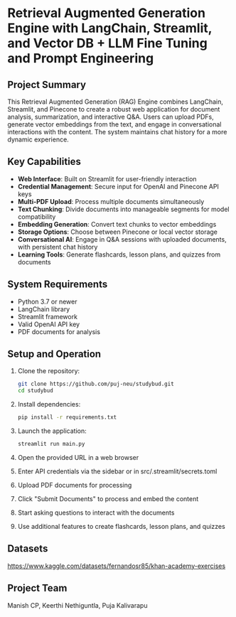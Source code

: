 # Retrieval Augmented Generation Engine with LangChain, Streamlit, and Vector DB + LLM Fine Tuning and Prompt Engineering

## Project Summary

This Retrieval Augmented Generation (RAG) Engine combines LangChain, Streamlit, and Pinecone to create a robust web application for document analysis, summarization, and interactive Q&A. Users can upload PDFs, generate vector embeddings from the text, and engage in conversational interactions with the content. The system maintains chat history for a more dynamic experience.

## Key Capabilities

- **Web Interface**: Built on Streamlit for user-friendly interaction
- **Credential Management**: Secure input for OpenAI and Pinecone API keys
- **Multi-PDF Upload**: Process multiple documents simultaneously
- **Text Chunking**: Divide documents into manageable segments for model compatibility
- **Embedding Generation**: Convert text chunks to vector embeddings
- **Storage Options**: Choose between Pinecone or local vector storage
- **Conversational AI**: Engage in Q&A sessions with uploaded documents, with persistent chat history
- **Learning Tools**: Generate flashcards, lesson plans, and quizzes from documents

## System Requirements

- Python 3.7 or newer
- LangChain library
- Streamlit framework
- Valid OpenAI API key
- PDF documents for analysis

## Setup and Operation

1. Clone the repository:
   ```bash
   git clone https://github.com/puj-neu/studybud.git
   cd studybud
   ```

2. Install dependencies:
   ```bash
   pip install -r requirements.txt
   ```

3. Launch the application:
   ```bash
   streamlit run main.py
   ```

4. Open the provided URL in a web browser

5. Enter API credentials via the sidebar or in src/.streamlit/secrets.toml

6. Upload PDF documents for processing

7. Click "Submit Documents" to process and embed the content

8. Start asking questions to interact with the documents

9. Use additional features to create flashcards, lesson plans, and quizzes

## Datasets 
https://www.kaggle.com/datasets/fernandosr85/khan-academy-exercises
## Project Team

Manish CP, Keerthi Nethiguntla, Puja Kalivarapu


